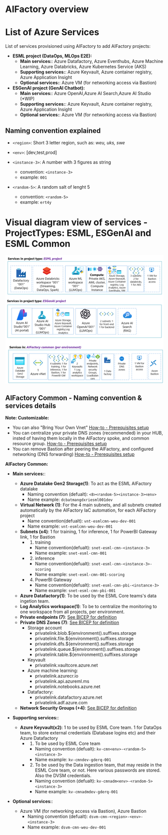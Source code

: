 # AIFactory overview

# List of Azure Services
List of services provisioned using AIFactory to add AIFactory projects:

- **ESML project (DataOps, MLOps E2E):** 
    - **Main services:**:  Azure Datafactory, Azure Eventhubs, Azure Machine Learning, Azure Databricks, Azure Kubernetes Service (AKS)
    - **Supporting services:**: Azure Keyvault, Azure container registry, Azure Application Insight
    - **Optional services:**: Azure VM (for networking access via Bastion)
- **ESGenAI project (GenAI Chatbot):** 
    - **Main services:**: Azure OpenAI,Azure AI Search,Azure AI Studio (*WIP)
    - **Supporting services:**: Azure Keyvault, Azure container registry, Azure Application Insight
    - **Optional services:**: Azure VM (for networking access via Bastion)

## Naming convention explained

- `<region>`: Short 3 letter region, such as: *weu, uks, swe*
- `<env>`:  [dev,test,prod]
- `<instance-3>`: A number with 3 figures as string
    - convention: `<instance-3>`
    - example: `001`

- `<random-5>`: A random salt of lenght 5
    - convention: `<random-5>`
    - example: `ert4y`



# Visual diagram view of services - ProjectTypes: ESML, ESGenAI and ESML Common

![](./images/11-services-common-projects.png)

## AIFactory Common - Naming convention & services details

**Note: Customizable:**
- You can also "Bring Your Own Vnet"  [How-to - Prerequisites setup](./12-prerequisites-setup.md)
- You can centralize your private DNS zones (recommended) in your HUB, insted of having them locally in the AIFactory spoke, and common resource group. [How-to - Prerequisites setup](./12-prerequisites-setup.md)
- You can remove Bastion after peering the AIFactory, and configured networking (DNS forwarding)  [How-to - Prerequisites setup](./12-prerequisites-setup.md)

**AIFactory Common:** 
- **Main services:**: 
    - **Azure Datalake Gen2 Storage(1)**: To act as the ESML AIFactory datalake
        - Naming convention (defualt): `<8><random-5><instance-3><env>`
        - Name example: `dcbatmangdxriesml001dev`
    - **Virtual Network (1)**: For the 4 main subnets, and all subnets created automatically by the AIFactory IaC automation, for each AIFactory project
        - Name convention(defualt): `vnt-esmlcmn-weu-dev-001`
        - Name example: `vnt-esmlcmn-weu-dev-001`
    - **Subnets (x4)**: 1 for training, 1 for inference, 1 for PowerBI Gateway link, 1 for Bastion
        - 1) training
            - Name convention(defualt): `snet-esml-cmn-<instance-3>`
            - Name example: `snet-esml-cmn-001`
        - 2) inference
            - Name convention(defualt): `snet-esml-cmn-<instance-3>-scoring`
            - Name example: `snet-esml-cmn-001-scoring`
        - 4) PowerBI Gateway
            - Name convention(defualt): `snet-esml-cmn-pbi-<instance-3>`
            - Name example: `snet-esml-cmn-pbi-001`
    - **Azure Datafactory(1)**: To be used by the ESML Core teams's data ingetion team.
    - **Log Analytics workspace(1)**: To be to centralize the monitoring to one workspace from all projects, per environment.
    - **Private endpoints (7)**: [See BICEP for definition](../../../environment_setup/aifactory/bicep/esml-common/modules-common/nsgCommon.bicep)
    - **Private DNS Zones (7)**: [See BICEP for definition](../../../environment_setup/aifactory/bicep/esml-project/22-main.bicep)
        - Storage account
            - privatelink.blob.${environment().suffixes.storage
            - privatelink.file.${environment().suffixes.storage
            - privatelink.dfs.${environment().suffixes.storage
            - privatelink.queue.${environment().suffixes.storage
            - privatelink.table.${environment().suffixes.storage
        - Keyvault
            - privatelink.vaultcore.azure.net
        - Azure machine learning:
            - privatelink.azurecr.io
            - privatelink.api.azureml.ms
            - privatelink.notebooks.azure.net
        - Datafactory: 
            - privatelink.datafactory.azure.net
            - privatelink.adf.azure.com
    - **Network Security Groups (+4)**: [See BICEP for definition](../../../environment_setup/aifactory/bicep/esml-common/modules-common/nsgCommon.bicep)
- **Supporting services:**: 
    - **Azure Keyvault(x2)**: 1 to be used by ESML Core team. 1 for DataOps team, to store external credentials (Database logins etc) and their Azure Datafactory
       -  1) To be used by ESML Core team 
            - Naming convention (defualt): `kv-cmn<env>-<random-5><instance-3>`
            - Name example: `kv-cmndev-gderq-001`
        - 2) To be used by the Data ingestion team, that may reside in the ESML Core team, or not. Here various passwords are stored. Also the DVSM credentials.
            - Naming convention (defualt): `kv-cmnadm<env>-<random-5><instance-3>`
            - Name example: `kv-cmnadmdev-gderq-001`
    
- **Optional services:**: 
    - Azure VM (for networking access via Bastion), Azure Bastion
        - Naming convention (defualt): `dsvm-cmn-<region>-<env>-<instance-3>`
        - Name example: `dsvm-cmn-weu-dev-001`
        
